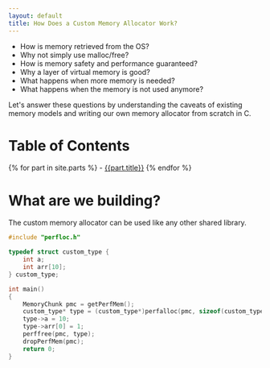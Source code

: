 ```yaml
---
layout: default
title: How Does a Custom Memory Allocator Work?
---
```


- How is memory retrieved from the OS?
- Why not simply use malloc/free?
- How is memory safety and performance guaranteed?
- Why a layer of virtual memory is good?
- What happens when more memory is needed?
- What happens when the memory is not used anymore?

Let's answer these questions by understanding the caveats of existing memory models and 
writing our own memory allocator from scratch in C.

# Table of Contents
{% for part in site.parts %} - [{{part.title}}]({{site.baseurl}}{{part.url}})
{% endfor %}

# What are we building?

The custom memory allocator can be used like any other shared library.

```c
#include "perfloc.h"

typedef struct custom_type {
    int a;
    int arr[10];
} custom_type;

int main()
{
    MemoryChunk pmc = getPerfMem();
    custom_type* type = (custom_type*)perfalloc(pmc, sizeof(custom_type));
    type->a = 10;
    type->arr[0] = 1;
    perffree(pmc, type);
    dropPerfMem(pmc);
    return 0;
}
```